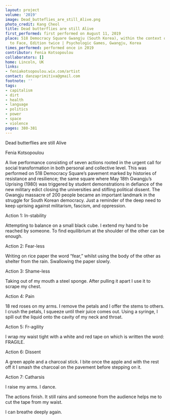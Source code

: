 ```yaml
---
layout: project
volume: '2019'
image: Dead_butteflies_are_still_Alive.png
photo_credit: Kang Cheol
title: Dead butterflies are still Alive
first_performed: first performed on August 11, 2019
place: 518 Democracy Square Gwangju (South Korea), within the context of GlobalArtTogether—Face
  to Face, Edition twice | Psychologic Games, Gwangju, Korea
times_performed: performed once in 2019
contributor: Fenia Kotsopoulou
collaborators: []
home: Lincoln, UK
links:
- feniakotsopoulou.wix.com/artist
contact: danzaprimitiva@gmail.com
footnote: ''
tags:
- capitalism
- dirt
- health
- language
- politics
- power
- space
- violence
pages: 380-381
---
```


Dead butterflies are still Alive

Fenia Kotsopoulou

A live performance consisting of seven actions rooted in the urgent call for social transformation in both personal and collective level. This was performed on 518 Democracy Square’s pavement marked by histories of resistance and resilience; the same square where May 18th Gwangju’s Uprising (1980) was triggered by student demonstrations in defiance of the new military edict closing the universities and stifling political dissent. The Gwangju massacre of 200 people became an important landmark in the struggle for South Korean democracy. Just a reminder of the deep need to keep uprising against militarism, fascism, and oppression.

Action 1: In-stability

Attempting to balance on a small black cube. I extend my hand to be reached by someone. To find equilibrium at the shoulder of the other can be enough.

Action 2: Fear-less

Writing on rice paper the word “fear,” whilst using the body of the other as shelter from the rain. Swallowing the paper slowly.

Action 3: Shame-less

Taking out of my mouth a steel sponge. After pulling it apart I use it to scrape my chest.

Action 4: Pain

18 red roses on my arms. I remove the petals and I offer the stems to others. I crush the petals, I squeeze until their juice comes out. Using a syringe, I spill out the liquid onto the cavity of my neck and throat.

Action 5: Fr-agility

I wrap my waist tight with a white and red tape on which is written the word: FRAGILE.

Action 6: Dissent

A green apple and a charcoal stick. I bite once the apple and with the rest off it I smash the charcoal on the pavement before stepping on it.

Action 7: Catharsis

I raise my arms. I dance.

The actions finish. It still rains and someone from the audience helps me to cut the tape from my waist.

I can breathe deeply again.
